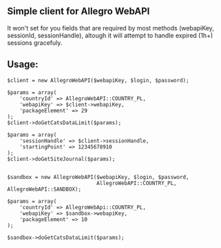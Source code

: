 ## Simple client for Allegro WebAPI ##
It won't set for you fields that are required by most methods (webapiKey, sessionId, sessionHandle), altough it will attempt to handle expired (1h+) sessions gracefuly.
 
## Usage: ##
```
$client = new AllegroWebAPI($webapiKey, $login, $password);

$params = array(
    'countryId' => AllegroWebAPI::COUNTRY_PL,
    'webapiKey' => $client->webapiKey,
    'packageElement' => 29
);
$client->doGetCatsDataLimit($params);

$params = array(
    'sessionHandle' => $client->sessionHandle,
    'startingPoint' => 12345678910
);
$client->doGetSiteJournal($params);


$sandbox = new AllegroWebAPI($webapiKey, $login, $password,
                             AllegroWebAPI::COUNTRY_PL, AllegroWebAPI::SANDBOX);
                             
$params = array(
    'countryId' => AllegroWebApi::COUNTRY_PL,
    'webapiKey' => $sandbox->webapiKey,
    'packageElement' => 10
);

$sandbox->doGetCatsDataLimit($params);  
```
